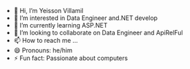 - 👋 Hi, I’m Yeisson Villamil
- 👀 I’m interested in Data Engineer and.NET develop
- 🌱 I’m currently learning ASP.NET
- 💞️ I’m looking to collaborate on Data Engineer and ApiRelFul
- 📫 How to reach me ...
- 😄 Pronouns: he/him
- ⚡ Fun fact: Passionate about computers

<!---
jeiko94/jeiko94 is a ✨ special ✨ repository because its `README.md` (this file) appears on your GitHub profile.
You can click the Preview link to take a look at your changes.
--->
